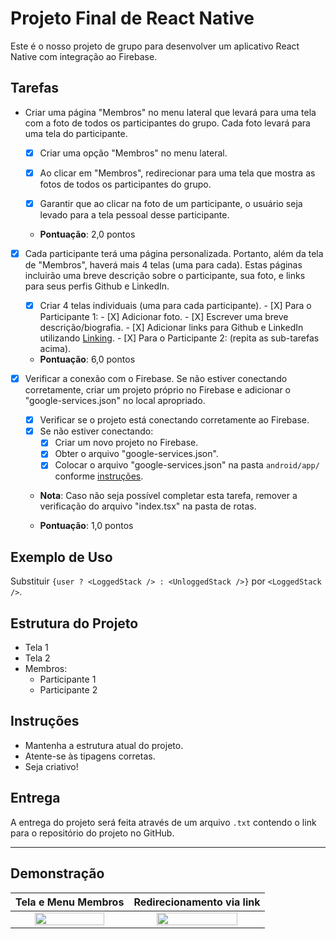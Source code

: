 # Projeto Final de React Native

Este é o nosso projeto de grupo para desenvolver um aplicativo React Native com integração ao Firebase.

## Tarefas

- Criar uma página "Membros" no menu lateral que levará para uma tela com a foto de todos os participantes do grupo. Cada foto levará para uma tela do participante.
    - [X] Criar uma opção "Membros" no menu lateral.
    - [X] Ao clicar em "Membros", redirecionar para uma tela que mostra as fotos de todos os participantes do grupo.
    - [X] Garantir que ao clicar na foto de um participante, o usuário seja levado para a tela pessoal desse participante.

  
  - **Pontuação**: 2,0 pontos

- [X] Cada participante terá uma página personalizada. Portanto, além da tela de "Membros", haverá mais 4 telas (uma para cada). Estas páginas incluirão uma breve descrição sobre o participante, sua foto, e links para seus perfis Github e LinkedIn.
  
  - [X] Criar 4 telas individuais (uma para cada participante).
        - [X] Para o Participante 1:
            - [X] Adicionar foto.
            - [X] Escrever uma breve descrição/biografia.
            - [X] Adicionar links para Github e LinkedIn utilizando [Linking](https://reactnative.dev/docs/linking#openurl).
        - [X] Para o Participante 2: (repita as sub-tarefas acima).
  
  - **Pontuação**: 6,0 pontos

- [X] Verificar a conexão com o Firebase. Se não estiver conectando corretamente, criar um projeto próprio no Firebase e adicionar o "google-services.json" no local apropriado. 
  
   - [x] Verificar se o projeto está conectando corretamente ao Firebase.
    - [X] Se não estiver conectando:
        - [X] Criar um novo projeto no Firebase.
        - [X] Obter o arquivo "google-services.json".
        - [X] Colocar o arquivo "google-services.json" na pasta `android/app/` conforme [instruções](https://rnfirebase.io/#2-android-setup).
  
  - **Nota**: Caso não seja possível completar esta tarefa, remover a verificação do arquivo "index.tsx" na pasta de rotas.
  
  - **Pontuação**: 1,0 pontos

## Exemplo de Uso

Substituir `{user ? <LoggedStack /> : <UnloggedStack />}` por `<LoggedStack />`.

## Estrutura do Projeto

- Tela 1
- Tela 2
- Membros:
    - Participante 1
    - Participante 2

## Instruções

- Mantenha a estrutura atual do projeto.
- Atente-se às tipagens corretas.
- Seja criativo!

## Entrega

A entrega do projeto será feita através de um arquivo `.txt` contendo o link para o repositório do projeto no GitHub.

---
## Demonstração

|                       Tela e Menu Membros                        |                    Redirecionamento via link                    |
|:----------------------------------------------------------------:|:---------------------------------------------------------------:|
|    <img src="docs/react-native-final-preview.gif" width=80%>     | <img src="docs/react-native-final-links-preview.gif" width=80%> |
